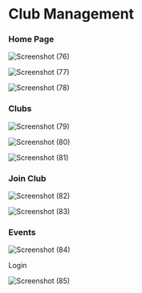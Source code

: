 <h1>Club Management</h1>
<h3>Home Page</h3>



![Screenshot (76)](https://github.com/Dhanada-Panda/club-management/assets/130206432/5297abc9-4632-4d8c-a527-f889f270c5e0)





![Screenshot (77)](https://github.com/Dhanada-Panda/club-management/assets/130206432/4a8ccf97-0ee4-47ee-b2a4-bf45bc69f1e8)


![Screenshot (78)](https://github.com/Dhanada-Panda/club-management/assets/130206432/745b8bbe-f99b-4b05-93f7-9c283c48ee31)


<h3>Clubs</h3>



![Screenshot (79)](https://github.com/Dhanada-Panda/club-management/assets/130206432/e0a6ead6-9530-4146-ad37-f90c15b14530)




![Screenshot (80)](https://github.com/Dhanada-Panda/club-management/assets/130206432/a19f0d03-5a64-4b51-97cb-85993c2c79a8)




![Screenshot (81)](https://github.com/Dhanada-Panda/club-management/assets/130206432/0eb0a64c-a261-422b-a75f-d48223d85b35)




<h3>Join Club</h3>




![Screenshot (82)](https://github.com/Dhanada-Panda/club-management/assets/130206432/98d0bc9d-9253-4248-bedd-9e8c5daacdc7)



![Screenshot (83)](https://github.com/Dhanada-Panda/club-management/assets/130206432/03f2678a-a9fd-4eca-a727-b143dab81c73)


<h3>Events</h3>



![Screenshot (84)](https://github.com/Dhanada-Panda/club-management/assets/130206432/ce749d97-93c6-4098-beec-ce924d40fc97)



<h>Login</h>





![Screenshot (85)](https://github.com/Dhanada-Panda/club-management/assets/130206432/37d01dc7-1837-45df-8afd-189fc3ce5cf7)






